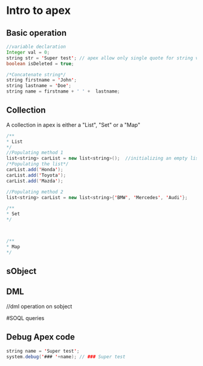# Intro to apex 

## Basic operation
```` java
//variable declaration
Integer val = 0;
string str = 'Super test'; // apex allow only single quote for string variable
boolean isDeleted = true; 

/*Concatenate string*/
string firstname = 'John';
string lastname = 'Doe';
string name = firstname + ' ' +  lastname;
````

## Collection
A collection in apex is either a "List", "Set" or a "Map"

```` java
/**
* List
*/
//Populating method 1
list<string> carList = new list<string>();  //initializing an empty list
/*Populating the list*/
carList.add('Honda');
carList.add('Toyota');
carList.add('Mazda');

//Populating method 2
list<string> carList = new list<string>{'BMW', 'Mercedes', 'Audi'};

/**
* Set
*/



/**
* Map
*/
````

## sObject


## DML
//dml operation on sobject


#SOQL queries


## Debug Apex code
```` java 
string name = 'Super test';
system.debug('### '+name); // ### Super test

````
